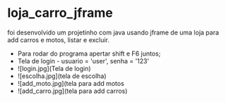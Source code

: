 # loja_carro_jframe
foi desenvolvido um projetinho com java usando jframe de uma loja para add carros e motos, listar e excluir.
- Para rodar do programa apertar shift e F6 juntos;
- Tela de login  - usuario = 'user', senha = '123'
- ![login.jpg](Tela de login)
- ![escolha.jpg](tela de escolha)
- ![add_moto.jpg](tela para add motos
- ![add_carro.jpg](tela para add carros)
